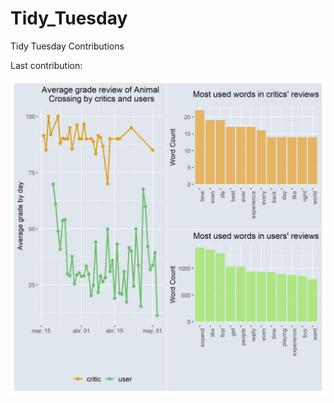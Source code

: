 # Tidy_Tuesday
Tidy Tuesday Contributions


Last contribution:

![Animal Crossing Plot](https://github.com/feligonza17/Tidy_Tuesday/blob/master/2020-05-05_Animal_Crossing/final_plot.jpg)